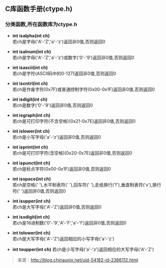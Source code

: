 ## C库函数手册(ctype.h)
### 分类函数,所在函数库为ctype.h

- **int isalpha(int ch)**  
若ch是字母('A'-'Z','a'-'z')返回非0值,否则返回0

- **int isalnum(int ch)**  
若ch是字母('A'-'Z','a'-'z')或数字('0'-'9')返回非0值,否则返回0

- **int isascii(int ch)**  
若ch是字符(ASCII码中的0-127)返回非0值,否则返回0

- **int iscntrl(int ch)**  
若ch是作废字符(0x7F)或普通控制字符(0x00-0x1F)返回非0值,否则返回0

- **int isdigit(int ch)**  
若ch是数字('0'-'9')返回非0值,否则返回0

- **int isgraph(int ch)**  
若ch是可打印字符(不含空格)(0x21-0x7E)返回非0值,否则返回0

- **int islower(int ch)**  
若ch是小写字母('a'-'z')返回非0值,否则返回0

- **int isprint(int ch)**  
若ch是可打印字符(含空格)(0x20-0x7E)返回非0值,否则返回0

- **int ispunct(int ch)**  
若ch是标点字符(0x00-0x1F)返回非0值,否则返回0

- **int isspace(int ch)**  
若ch是空格(' '),水平制表符('	'),回车符(' '),走纸换行('f'),垂直制表符('v'),换行符(' ')返回非0值,否则返回0

- **int isupper(int ch)**  
若ch是大写字母('A'-'Z')返回非0值,否则返回0

- **int isxdigit(int ch)**  
若ch是16进制数('0'-'9','A'-'F','a'-'f')返回非0值,否则返回0

- **int tolower(int ch)**  
若ch是大写字母('A'-'Z')返回相应的小写字母('a'-'z')

- **int toupper(int ch)**
若ch是小写字母('a'-'z')返回相应的大写字母('A'-'Z')

> 来源：http://blog.chinaunix.net/uid-54182-id-2386112.html
